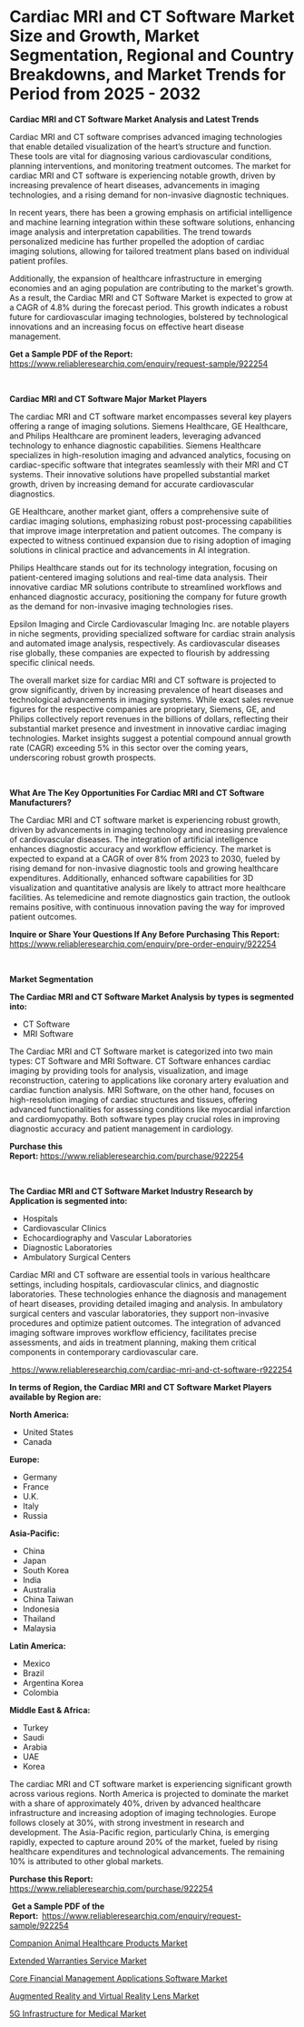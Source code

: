 <p><h1>Cardiac MRI and CT Software Market Size and Growth, Market Segmentation, Regional and Country Breakdowns, and Market Trends for Period from 2025 -  2032</h1></p><p><strong>Cardiac MRI and CT Software Market Analysis and Latest Trends</strong></p>
<p><p>Cardiac MRI and CT software comprises advanced imaging technologies that enable detailed visualization of the heart’s structure and function. These tools are vital for diagnosing various cardiovascular conditions, planning interventions, and monitoring treatment outcomes. The market for cardiac MRI and CT software is experiencing notable growth, driven by increasing prevalence of heart diseases, advancements in imaging technologies, and a rising demand for non-invasive diagnostic techniques.</p><p>In recent years, there has been a growing emphasis on artificial intelligence and machine learning integration within these software solutions, enhancing image analysis and interpretation capabilities. The trend towards personalized medicine has further propelled the adoption of cardiac imaging solutions, allowing for tailored treatment plans based on individual patient profiles.</p><p>Additionally, the expansion of healthcare infrastructure in emerging economies and an aging population are contributing to the market's growth. As a result, the Cardiac MRI and CT Software Market is expected to grow at a CAGR of 4.8% during the forecast period. This growth indicates a robust future for cardiovascular imaging technologies, bolstered by technological innovations and an increasing focus on effective heart disease management.</p></p>
<p><strong>Get a Sample PDF of the Report:&nbsp;</strong> <a href="https://www.reliableresearchiq.com/enquiry/request-sample/922254?utm_campaign=1137&utm_medium=2&utm_source=Github&utm_content=ia&utm_term=07032025&utm_id=cardiac-mri-and-ct-software">https://www.reliableresearchiq.com/enquiry/request-sample/922254</a></p>
<p>&nbsp;</p>
<p><strong>Cardiac MRI and CT Software Major Market Players</strong></p>
<p><p>The cardiac MRI and CT software market encompasses several key players offering a range of imaging solutions. Siemens Healthcare, GE Healthcare, and Philips Healthcare are prominent leaders, leveraging advanced technology to enhance diagnostic capabilities. Siemens Healthcare specializes in high-resolution imaging and advanced analytics, focusing on cardiac-specific software that integrates seamlessly with their MRI and CT systems. Their innovative solutions have propelled substantial market growth, driven by increasing demand for accurate cardiovascular diagnostics.</p><p>GE Healthcare, another market giant, offers a comprehensive suite of cardiac imaging solutions, emphasizing robust post-processing capabilities that improve image interpretation and patient outcomes. The company is expected to witness continued expansion due to rising adoption of imaging solutions in clinical practice and advancements in AI integration.</p><p>Philips Healthcare stands out for its technology integration, focusing on patient-centered imaging solutions and real-time data analysis. Their innovative cardiac MR solutions contribute to streamlined workflows and enhanced diagnostic accuracy, positioning the company for future growth as the demand for non-invasive imaging technologies rises.</p><p>Epsilon Imaging and Circle Cardiovascular Imaging Inc. are notable players in niche segments, providing specialized software for cardiac strain analysis and automated image analysis, respectively. As cardiovascular diseases rise globally, these companies are expected to flourish by addressing specific clinical needs.</p><p>The overall market size for cardiac MRI and CT software is projected to grow significantly, driven by increasing prevalence of heart diseases and technological advancements in imaging systems. While exact sales revenue figures for the respective companies are proprietary, Siemens, GE, and Philips collectively report revenues in the billions of dollars, reflecting their substantial market presence and investment in innovative cardiac imaging technologies. Market insights suggest a potential compound annual growth rate (CAGR) exceeding 5% in this sector over the coming years, underscoring robust growth prospects.</p></p>
<p>&nbsp;</p>
<p><strong>What Are The Key Opportunities For Cardiac MRI and CT Software Manufacturers?</strong></p>
<p><p>The Cardiac MRI and CT software market is experiencing robust growth, driven by advancements in imaging technology and increasing prevalence of cardiovascular diseases. The integration of artificial intelligence enhances diagnostic accuracy and workflow efficiency. The market is expected to expand at a CAGR of over 8% from 2023 to 2030, fueled by rising demand for non-invasive diagnostic tools and growing healthcare expenditures. Additionally, enhanced software capabilities for 3D visualization and quantitative analysis are likely to attract more healthcare facilities. As telemedicine and remote diagnostics gain traction, the outlook remains positive, with continuous innovation paving the way for improved patient outcomes.</p></p>
<p><strong>Inquire or Share Your Questions If Any Before Purchasing This Report:</strong> <a href="https://www.reliableresearchiq.com/enquiry/pre-order-enquiry/922254?utm_campaign=1137&utm_medium=2&utm_source=Github&utm_content=ia&utm_term=07032025&utm_id=cardiac-mri-and-ct-software">https://www.reliableresearchiq.com/enquiry/pre-order-enquiry/922254</a></p>
<p>&nbsp;</p>
<p><strong>Market Segmentation</strong></p>
<p><strong>The Cardiac MRI and CT Software Market Analysis by types is segmented into:</strong></p>
<p><ul><li>CT Software</li><li>MRI Software</li></ul></p>
<p><p>The Cardiac MRI and CT Software market is categorized into two main types: CT Software and MRI Software. CT Software enhances cardiac imaging by providing tools for analysis, visualization, and image reconstruction, catering to applications like coronary artery evaluation and cardiac function analysis. MRI Software, on the other hand, focuses on high-resolution imaging of cardiac structures and tissues, offering advanced functionalities for assessing conditions like myocardial infarction and cardiomyopathy. Both software types play crucial roles in improving diagnostic accuracy and patient management in cardiology.</p></p>
<p><strong>Purchase this Report:&nbsp;</strong><a href="https://www.reliableresearchiq.com/purchase/922254?utm_campaign=1137&utm_medium=2&utm_source=Github&utm_content=ia&utm_term=07032025&utm_id=cardiac-mri-and-ct-software">https://www.reliableresearchiq.com/purchase/922254</a></p>
<p>&nbsp;</p>
<p><strong>The Cardiac MRI and CT Software Market Industry Research by Application is segmented into:</strong></p>
<p><ul><li>Hospitals</li><li>Cardiovascular Clinics</li><li>Echocardiography and Vascular Laboratories</li><li>Diagnostic Laboratories</li><li>Ambulatory Surgical Centers</li></ul></p>
<p><p>Cardiac MRI and CT software are essential tools in various healthcare settings, including hospitals, cardiovascular clinics, and diagnostic laboratories. These technologies enhance the diagnosis and management of heart diseases, providing detailed imaging and analysis. In ambulatory surgical centers and vascular laboratories, they support non-invasive procedures and optimize patient outcomes. The integration of advanced imaging software improves workflow efficiency, facilitates precise assessments, and aids in treatment planning, making them critical components in contemporary cardiovascular care.</p></p>
<p><a href="https://www.reliableresearchiq.com/cardiac-mri-and-ct-software-r922254?utm_campaign=1137&utm_medium=2&utm_source=Github&utm_content=ia&utm_term=07032025&utm_id=cardiac-mri-and-ct-software">&nbsp;https://www.reliableresearchiq.com/cardiac-mri-and-ct-software-r922254</a></p>
<p><strong>In terms of Region, the Cardiac MRI and CT Software Market Players available by Region are:</strong></p>
<p>
    <p> <strong> North America: </strong>
        <ul>
            <li>United States</li>
            <li>Canada</li>
        </ul>
        </p> 
    <p> <strong> Europe: </strong>
        <ul>
            <li>Germany</li>
            <li>France</li>
            <li>U.K.</li>
            <li>Italy</li>
            <li>Russia</li>
        </ul>
        </p> 
    <p> <strong> Asia-Pacific: </strong>
        <ul>
            <li>China</li>
            <li>Japan</li>
            <li>South Korea</li>
            <li>India</li>
            <li>Australia</li>
            <li>China Taiwan</li>
            <li>Indonesia</li>
            <li>Thailand</li>
            <li>Malaysia</li>
        </ul>
        </p> 
    <p> <strong> Latin America: </strong>
        <ul>
            <li>Mexico</li>
            <li>Brazil</li>
            <li>Argentina Korea</li>
            <li>Colombia</li>
        </ul>
        </p> 
    <p> <strong> Middle East & Africa: </strong>
        <ul>
            <li>Turkey</li>
            <li>Saudi</li>
            <li>Arabia</li>
            <li>UAE</li>
            <li>Korea</li>
        </ul>
    </p>
    </p>
<p><p>The cardiac MRI and CT software market is experiencing significant growth across various regions. North America is projected to dominate the market with a share of approximately 40%, driven by advanced healthcare infrastructure and increasing adoption of imaging technologies. Europe follows closely at 30%, with strong investment in research and development. The Asia-Pacific region, particularly China, is emerging rapidly, expected to capture around 20% of the market, fueled by rising healthcare expenditures and technological advancements. The remaining 10% is attributed to other global markets.</p></p>
<p><strong>Purchase this Report: </strong><a href="https://www.reliableresearchiq.com/purchase/922254?utm_campaign=1137&utm_medium=2&utm_source=Github&utm_content=ia&utm_term=07032025&utm_id=cardiac-mri-and-ct-software">https://www.reliableresearchiq.com/purchase/922254</a></p>
<p>&nbsp;<strong>Get a Sample PDF of the Report:&nbsp;&nbsp;</strong><a href="https://www.reliableresearchiq.com/enquiry/request-sample/922254?utm_campaign=1137&utm_medium=2&utm_source=Github&utm_content=ia&utm_term=07032025&utm_id=cardiac-mri-and-ct-software">https://www.reliableresearchiq.com/enquiry/request-sample/922254</a></p>
<p><strong></strong></p>
<p><p><a href="https://github.com/sgroitrieu7f/Market-Research-Report-List-1/blob/main/companion-animal-healthcare-products-market.md?utm_campaign=1137&utm_medium=2&utm_source=Github&utm_content=ia&utm_term=07032025&utm_id=cardiac-mri-and-ct-software">Companion Animal Healthcare Products Market</a></p><p><a href="https://github.com/altafvaraswj/Market-Research-Report-List-1/blob/main/extended-warranties-service-market.md?utm_campaign=1137&utm_medium=2&utm_source=Github&utm_content=ia&utm_term=07032025&utm_id=cardiac-mri-and-ct-software">Extended Warranties Service Market</a></p><p><a href="https://github.com/roehrtizonov/Market-Research-Report-List-1/blob/main/core-financial-management-applications-software-market.md?utm_campaign=1137&utm_medium=2&utm_source=Github&utm_content=ia&utm_term=07032025&utm_id=cardiac-mri-and-ct-software">Core Financial Management Applications Software Market</a></p><p><a href="https://github.com/paullsiskec4/Market-Research-Report-List-1/blob/main/augmented-reality-and-virtual-reality-lens-market.md?utm_campaign=1137&utm_medium=2&utm_source=Github&utm_content=ia&utm_term=07032025&utm_id=cardiac-mri-and-ct-software">Augmented Reality and Virtual Reality Lens Market</a></p><p><a href="https://github.com/hurstsaqibyl/Market-Research-Report-List-1/blob/main/5g-infrastructure-for-medical-market.md?utm_campaign=1137&utm_medium=2&utm_source=Github&utm_content=ia&utm_term=07032025&utm_id=cardiac-mri-and-ct-software">5G Infrastructure for Medical Market</a></p></p>